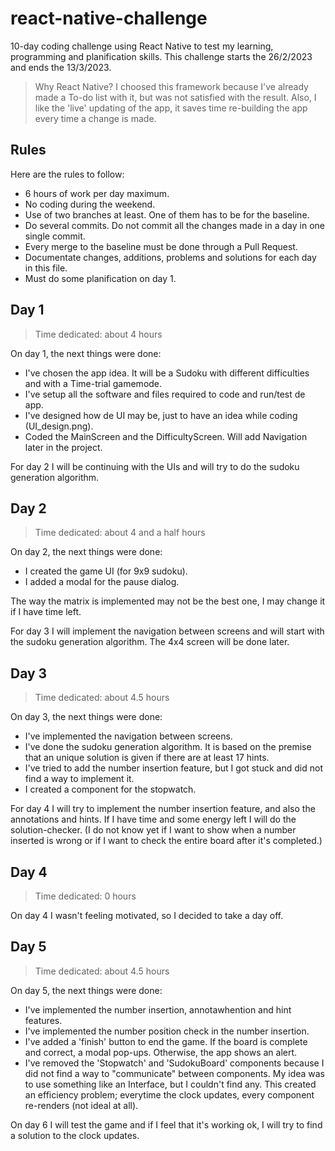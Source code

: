 # react-native-challenge
10-day coding challenge using React Native to test my learning, programming and planification skills. This challenge starts the 26/2/2023 and ends the 13/3/2023.
> Why React Native?
> I choosed this framework because I've already made a To-do list with it, but was not satisfied with the result. Also, I like the 'live' updating of the app, it saves time re-building the app every time a change is made.

## Rules
Here are the rules to follow:
- 6 hours of work per day maximum.
- No coding during the weekend.
- Use of two branches at least. One of them has to be for the baseline.
- Do several commits. Do not commit all the changes made in a day in one single commit.
- Every merge to the baseline must be done through a Pull Request.
- Documentate changes, additions, problems and solutions for each day in this file.
- Must do some planification on day 1.

## Day 1
> Time dedicated: about 4 hours

On day 1, the next things were done:
- I've chosen the app idea. It will be a Sudoku with different difficulties and with a Time-trial gamemode.
- I've setup all the software and files required to code and run/test de app.
- I've designed how de UI may be, just to have an idea while coding (UI_design.png).
- Coded the MainScreen and the DifficultyScreen. Will add Navigation later in the project.

For day 2 I will be continuing with the UIs and will try to do the sudoku generation algorithm.

## Day 2
> Time dedicated: about 4 and a half hours

On day 2, the next things were done:
- I created the game UI (for 9x9 sudoku).
- I added a modal for the pause dialog.

The way the matrix is implemented may not be the best one, I may change it if I have time left.

For day 3 I will implement the navigation between screens and will start with the sudoku generation algorithm. The 4x4 screen will be done later.

## Day 3
> Time dedicated: about 4.5 hours

On day 3, the next things were done:
- I've implemented the navigation between screens.
- I've done the sudoku generation algorithm. It is based on the premise that an unique solution is given if there are at least 17 hints.
- I've tried to add the number insertion feature, but I got stuck and did not find a way to implement it.
- I created a component for the stopwatch.

For day 4 I will try to implement the number insertion feature, and also the annotations and hints. If I have time and some energy left I will do the solution-checker. (I do not know yet if I want to show when a number inserted is wrong or if I want to check the entire board after it's completed.)

## Day 4
> Time dedicated: 0 hours

On day 4 I wasn't feeling motivated, so I decided to take a day off.

## Day 5
> Time dedicated: about 4.5 hours

On day 5, the next things were done:
- I've implemented the number insertion, annotawhention and hint features.
- I've implemented the number position check in the number insertion.
- I've added a 'finish' button to end the game. If the board is complete and correct, a modal pop-ups. Otherwise, the app shows an alert.
- I've removed the 'Stopwatch' and 'SudokuBoard' components because I did not find a way to "communicate" between components. My idea was to use something like an Interface, but I couldn't find any. This created an efficiency problem; everytime the clock updates, every component re-renders (not ideal at all).

On day 6 I will test the game and if I feel that it's working ok, I will try to find a solution to the clock updates.
